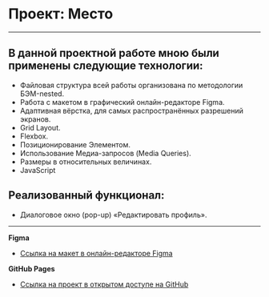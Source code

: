 # Проект: Место

---

## В данной проектной работе мною были применены следующие технологии:

- Файловая структура всей работы организована по методологии БЭМ-nested.
- Работа с макетом в графический онлайн-редакторе Figma.
- Адаптивная вёрстка, для самых распространённых разрешений экранов.
- Grid Layout.
- Flexbox.
- Позиционирование Элементом.
- Использование Медиа-запросов (Media Queries).
- Размеры в относительных величинах.
- JavaScript

## Реализованный функционал:

- Диалоговое окно (pop-up) «Редактировать профиль».

---

**Figma**

- [Ссылка на макет в онлайн-редакторе Figma](https://www.figma.com/file/2cn9N9jSkmxD84oJik7xL7/JavaScript.-Sprint-4?node-id=0%3A1)

**GitHub Pages**

- [Ссылка на проект в открытом доступе на GitHub](https://ali-b-y.github.io/mesto/)
